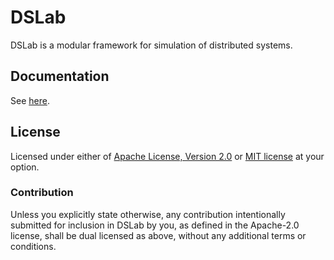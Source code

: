 # DSLab

DSLab is a modular framework for simulation of distributed systems.

## Documentation

See [here](https://osukhoroslov.github.io/dslab/docs/dslab_core/index.html).

## License

Licensed under either of [Apache License, Version 2.0](LICENSE-APACHE) or [MIT license](LICENSE-MIT) at your option.

### Contribution

Unless you explicitly state otherwise, any contribution intentionally submitted for inclusion in DSLab by you, 
as defined in the Apache-2.0 license, shall be dual licensed as above, without any additional terms or conditions.

